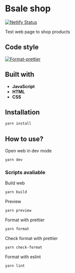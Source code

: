 # Bsale shop

[![Netlify Status](https://api.netlify.com/api/v1/badges/1a688e17-a7c9-434f-b85f-6f8a8e1c6b5e/deploy-status)](https://app.netlify.com/sites/funny-pegasus-5efc56/deploys)

Test web page to shop products

## Code style

[![Format-prettier](https://github.com/thewomins/frontend-bsale/actions/workflows/auto-format-prettier.yaml/badge.svg)](https://github.com/thewomins/frontend-bsale/actions/workflows/auto-format-prettier.yaml)

## Built with

- **JavaScript**
- **HTML**
- **CSS**

## Installation

```bash
yarn install
```

## How to use?

Open web in dev mode

```bash
yarn dev
```

### Scripts avaliable

Build web

```bash
yarn build
```

Preview

```bash
yarn preview
```

Format with prettier

```bash
yarn format
```

Check format with prettier

```bash
yarn check-format
```

Format with eslint

```bash
yarn lint
```
